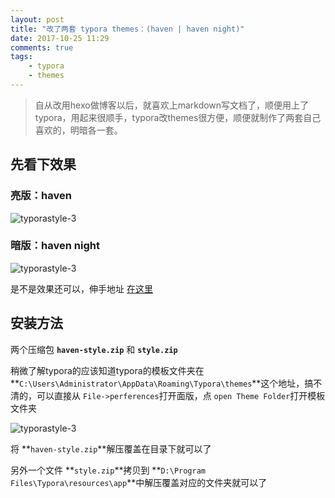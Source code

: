 ```yaml
---
layout: post
title: "改了两套 typora themes：(haven | haven night)"
date: 2017-10-25 11:29
comments: true
tags:
	- typora
	- themes
---
```


>自从改用hexo做博客以后，就喜欢上markdown写文档了，顺便用上了typora，用起来很顺手，typora改themes很方便，顺便就制作了两套自己喜欢的，明暗各一套。

## 先看下效果

### 亮版：haven

![typorastyle-3](/images/typorastyle-1.png)

### 暗版：haven night

![typorastyle-3](/images/typorastyle-2.png)

是不是效果还可以，伸手地址 [在这里](/my/typora/typora.zip)

## 安装方法

两个压缩包 **`haven-style.zip`** 和 **`style.zip`**

稍微了解typora的应该知道typora的模板文件夹在 **`C:\Users\Administrator\AppData\Roaming\Typora\themes`**这个地址，搞不清的，可以直接从 `File->perferences`打开面版，点 `open Theme Folder`打开模板文件夹

![typorastyle-3](/images/typorastyle-3.png)

将 **`haven-style.zip`**解压覆盖在目录下就可以了

另外一个文件 **`style.zip`**拷贝到 **`D:\Program Files\Typora\resources\app`**中解压覆盖对应的文件夹就可以了